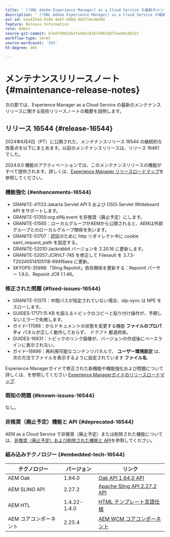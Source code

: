 ```yaml
---
title: ' [!DNL Adobe Experience Manager] as a Cloud Service の最新のメンテナンスリリースノート'
description: ' [!DNL Adobe Experience Manager] as a Cloud Service の最新のメンテナンスリリースノート'
exl-id: eee42b4d-9206-4ebf-b88d-d8df14c46094
feature: Release Information
role: Admin
source-git-commit: b7e8fd902bb2fe98e183b7d987b87fee69e48337
workflow-type: tm+mt
source-wordcount: '353'
ht-degree: 46%

---
```


# メンテナンスリリースノート {#maintenance-release-notes}

次の節では、Experience Manager as a Cloud Service の最新のメンテナンスリリースに関する技術リリースノートの概要を説明します。

## リリース 16544 {#release-16544}

2024年6月4日（PT）に公開された、メンテナンスリリース 16544 の継続的な改善点を以下にまとめます。以前のメンテナンスリリースは、リリース 16461 でした。

2024.6.0 機能のアクティベーションでは、このメンテナンスリリースの機能がすべて提供されます。詳しくは、[Experience Manager リリースロードマップ](https://experienceleague.adobe.com/ja/docs/experience-manager-release-information/aem-release-updates/update-releases-roadmap)を参照してください。

### 機能強化 {#enhancements-16544}

* GRANITE-41133:Jakarta Servlet API 5 および OSGi Servlet Whiteboard API をサポートします。
* GRANITE-51355:org.slf4j.event を非推奨（廃止予定）にします。
* GRANITE-51565：ローカルグループがAEMから公開されると、AEMは外部グループとのローカルグループ関係を失います。
* GRANITE-51707：認証のために http リダイレクト中に cookie saml_request_path を設定する。
* GRANITE-52010:Jackrabbit バージョンを 2.20.16 に更新します。
* GRANITE-52057:JCRVLT-745 を修正して Filevault を 3.7.3-T20240514105118-694f6aea に更新。
* SKYOPS-35998:「Sling RepoInit」依存関係を更新する：Repoinit パーサー 1.9.0、Repoinit JCR 1.1.46。

### 修正された問題 {#fixed-issues-16544}

* GRANITE-51375：中間パスが指定されていない場合、idp-sync は NPE をスローします。
* GUIDES-17171:15 KB を超えるトピックのコピーと貼り付け操作が、予期しないエラーで失敗します。
* ガイド–17088：からドキュメントの状態を変更する機能 **ファイルのプロパティ** パネルが正しく動作しておらず、 *ドラフト* 都道府県。
* GUIDES-16931：トピックのリンク画像が、バージョンの作成後にベースラインに表示されない。
* ガイド–16896：再利用可能なコンテンツパネルで、 **ユーザー環境設定** は、次の方法でファイルを表示するように設定されています **ファイル名**.

Experience Managerガイドで修正された新機能や機能強化および問題について詳しくは、を参照してください [Experience Managerガイドのリリースロードマップ](https://experienceleague.adobe.com/en/docs/experience-manager-guides/using/release-info/aem-guides-releases-roadmap).

### 既知の問題 {#known-issues-16544}

なし。

### 非推奨（廃止予定）機能と API {#deprecated-16544}

AEM as a Cloud Service で非推奨（廃止予定）または削除された機能については、[非推奨（廃止予定）および削除された機能と API](/help/release-notes/deprecated-removed-features.md)を参照してください。

### 組み込みテクノロジー {#embedded-tech-16544}

| テクノロジー | バージョン | リンク |
|---|---|---|
| AEM Oak | 1.64.0 | [Oak API 1.64.0 API](https://www.javadoc.io/doc/org.apache.jackrabbit/oak-api/1.64.0/index.html) |
| AEM SLING API | 2.27.2 | [Apache Sling API 2.27.2 API](https://www.javadoc.io/doc/org.apache.sling/org.apache.sling.api/latest/index.html) |
| AEM HTL | 1.4.22-1.4.0 | [HTML テンプレート言語仕様](https://github.com/adobe/htl-spec) |
| AEM コアコンポーネント | 2.25.4 | [AEM WCM コアコンポーネント](https://github.com/adobe/aem-core-wcm-components) |
